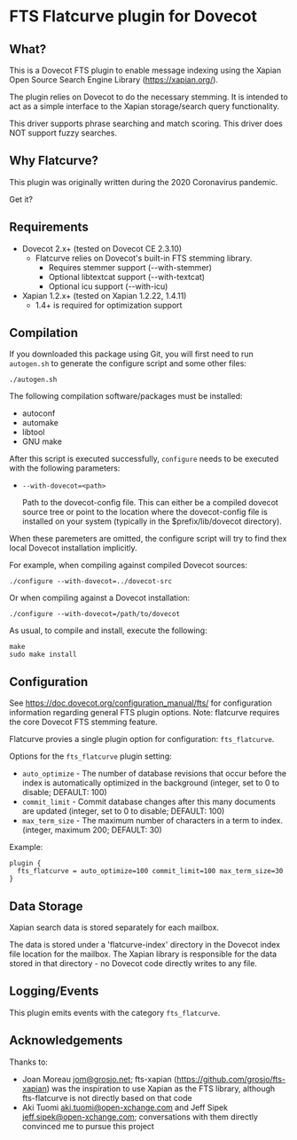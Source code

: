 FTS Flatcurve plugin for Dovecot
================================

What?
-----

This is a Dovecot FTS plugin to enable message indexing using the Xapian
Open Source Search Engine Library (https://xapian.org/).

The plugin relies on Dovecot to do the necessary stemming. It is intended
to act as a simple interface to the Xapian storage/search query
functionality.

This driver supports phrase searching and match scoring.  This driver does
NOT support fuzzy searches.


Why Flatcurve?
--------------

This plugin was originally written during the 2020 Coronavirus pandemic.

Get it?


Requirements
------------

* Dovecot 2.x+ (tested on Dovecot CE 2.3.10)
  - Flatcurve relies on Dovecot's built-in FTS stemming library.
    - Requires stemmer support (--with-stemmer)
    - Optional libtextcat support (--with-textcat)
    - Optional icu support (--with-icu)
* Xapian 1.2.x+ (tested on Xapian 1.2.22, 1.4.11)
  - 1.4+ is required for optimization support


Compilation
-----------

If you downloaded this package using Git, you will first need to run
`autogen.sh` to generate the configure script and some other files:

```
./autogen.sh
```

The following compilation software/packages must be installed:

 - autoconf
 - automake
 - libtool
 - GNU make

After this script is executed successfully, `configure` needs to be executed
with the following parameters:

 - `--with-dovecot=<path>`

   Path to the dovecot-config file. This can either be a compiled dovecot
   source tree or point to the location where the dovecot-config file is
   installed on your system (typically in the $prefix/lib/dovecot directory).

When these paremeters are omitted, the configure script will try to find thex
local Dovecot installation implicitly.

For example, when compiling against compiled Dovecot sources:

```
./configure --with-dovecot=../dovecot-src
```

Or when compiling against a Dovecot installation:

```
./configure --with-dovecot=/path/to/dovecot
```

As usual, to compile and install, execute the following:

```
make
sudo make install
```

Configuration
-------------

See https://doc.dovecot.org/configuration_manual/fts/ for configuration
information regarding general FTS plugin options.  Note: flatcurve requires
the core Dovecot FTS stemming feature.

Flatcurve provies a single plugin option for configuration: `fts_flatcurve`.

Options for the `fts_flatcurve` plugin setting:

 - `auto_optimize` - The number of database revisions that occur before the
                     index is automatically optimized in the background
                     (integer, set to 0 to disable; DEFAULT: 100)
 - `commit_limit` - Commit database changes after this many documents are
                    updated
		    (integer, set to 0 to disable; DEFAULT: 100)
 - `max_term_size` - The maximum number of characters in a term to index.
		     (integer, maximum 200; DEFAULT: 30) 

Example:

```
plugin {
  fts_flatcurve = auto_optimize=100 commit_limit=100 max_term_size=30
}
```


Data Storage
------------

Xapian search data is stored separately for each mailbox.

The data is stored under a 'flatcurve-index' directory in the Dovecot index
file location for the mailbox.  The Xapian library is responsible for the
data stored in that directory - no Dovecot code directly writes to any file.


Logging/Events
--------------

This plugin emits events with the category `fts_flatcurve`.


Acknowledgements
----------------

Thanks to:

- Joan Moreau <jom@grosjo.net>; fts-xapian
  (https://github.com/grosjo/fts-xapian) was the inspiration to use Xapian
  as the FTS library, although fts-flatcurve is not directly based on that
  code
- Aki Tuomi <aki.tuomi@open-xchange.com> and Jeff
  Sipek <jeff.sipek@open-xchange.com>; conversations with them directly
  convinced me to pursue this project
